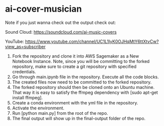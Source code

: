 # ai-cover-musician

Note if you just wanna check out the output check out:

Sound Cloud: https://soundcloud.com/ai-music-covers

YouTube: https://www.youtube.com/channel/UC1L1IyK0OJHqMtY6ttXtvCw?view_as=subscriber

1. Fork the repository and clone it into AWS Sagemaker as a New Notebook Instance. Note, since you will be committing to the forked repository, make sure to create a git repository with specified credentials. 
2. Go through main.ipynb file in the repository. Execute all the code blocks. 
3. The created files now need to be committed to the forked repository. 
4. The forked repository should then be cloned onto an Ubuntu machine. That way it is easy to satisfy the ffmpeg dependency with [sudo apt-get install ffmpeg]. 
5. Create a conda environment with the yml file in the repository. 
6. Activate the environment. 
7. Run [python main.py] from the root of the repo.
8. The final output will show up in the final-output folder of the repo.
